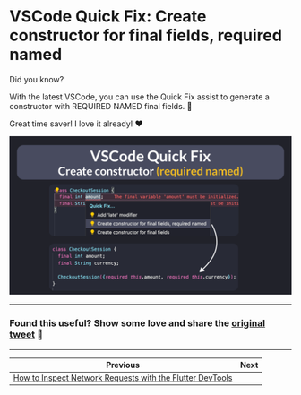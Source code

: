 # VSCode Quick Fix: Create constructor for final fields, required named

Did you know?

With the latest VSCode, you can use the Quick Fix assist to generate a constructor with REQUIRED NAMED final fields. 🎉

Great time saver! I love it already! ❤️

![](119.png)

---

### Found this useful? Show some love and share the [original tweet](https://twitter.com/biz84/status/1699752300170895365) 🙏

---

| Previous | Next |
| -------- | ---- |
| [How to Inspect Network Requests with the Flutter DevTools](../0118-network-view-devtools/index.md) |  |